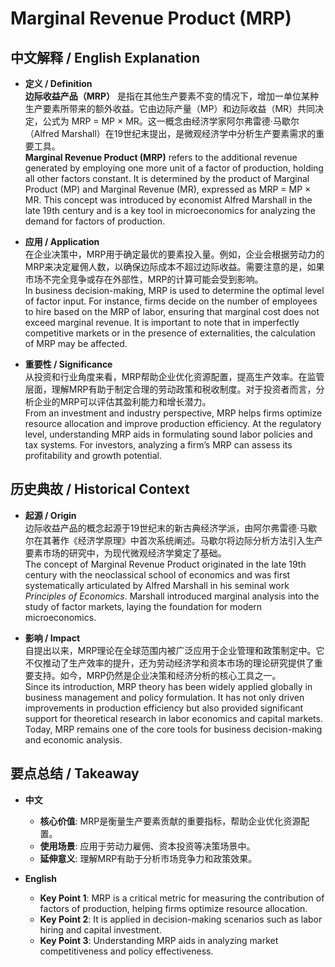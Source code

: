 # Marginal Revenue Product (MRP)

## 中文解释 / English Explanation

* **定义 / Definition**  
  **边际收益产品（MRP）** 是指在其他生产要素不变的情况下，增加一单位某种生产要素所带来的额外收益。它由边际产量（MP）和边际收益（MR）共同决定，公式为 MRP = MP × MR。这一概念由经济学家阿尔弗雷德·马歇尔（Alfred Marshall）在19世纪末提出，是微观经济学中分析生产要素需求的重要工具。  
  **Marginal Revenue Product (MRP)** refers to the additional revenue generated by employing one more unit of a factor of production, holding all other factors constant. It is determined by the product of Marginal Product (MP) and Marginal Revenue (MR), expressed as MRP = MP × MR. This concept was introduced by economist Alfred Marshall in the late 19th century and is a key tool in microeconomics for analyzing the demand for factors of production.

* **应用 / Application**  
  在企业决策中，MRP用于确定最优的要素投入量。例如，企业会根据劳动力的MRP来决定雇佣人数，以确保边际成本不超过边际收益。需要注意的是，如果市场不完全竞争或存在外部性，MRP的计算可能会受到影响。  
  In business decision-making, MRP is used to determine the optimal level of factor input. For instance, firms decide on the number of employees to hire based on the MRP of labor, ensuring that marginal cost does not exceed marginal revenue. It is important to note that in imperfectly competitive markets or in the presence of externalities, the calculation of MRP may be affected.

* **重要性 / Significance**  
  从投资和行业角度来看，MRP帮助企业优化资源配置，提高生产效率。在监管层面，理解MRP有助于制定合理的劳动政策和税收制度。对于投资者而言，分析企业的MRP可以评估其盈利能力和增长潜力。  
  From an investment and industry perspective, MRP helps firms optimize resource allocation and improve production efficiency. At the regulatory level, understanding MRP aids in formulating sound labor policies and tax systems. For investors, analyzing a firm’s MRP can assess its profitability and growth potential.

## 历史典故 / Historical Context

* **起源 / Origin**  
  边际收益产品的概念起源于19世纪末的新古典经济学派，由阿尔弗雷德·马歇尔在其著作《经济学原理》中首次系统阐述。马歇尔将边际分析方法引入生产要素市场的研究中，为现代微观经济学奠定了基础。  
  The concept of Marginal Revenue Product originated in the late 19th century with the neoclassical school of economics and was first systematically articulated by Alfred Marshall in his seminal work *Principles of Economics*. Marshall introduced marginal analysis into the study of factor markets, laying the foundation for modern microeconomics.

* **影响 / Impact**  
  自提出以来，MRP理论在全球范围内被广泛应用于企业管理和政策制定中。它不仅推动了生产效率的提升，还为劳动经济学和资本市场的理论研究提供了重要支持。如今，MRP仍然是企业决策和经济分析的核心工具之一。  
  Since its introduction, MRP theory has been widely applied globally in business management and policy formulation. It has not only driven improvements in production efficiency but also provided significant support for theoretical research in labor economics and capital markets. Today, MRP remains one of the core tools for business decision-making and economic analysis.

## 要点总结 / Takeaway

* **中文**  
  - **核心价值**: MRP是衡量生产要素贡献的重要指标，帮助企业优化资源配置。  
  - **使用场景**: 应用于劳动力雇佣、资本投资等决策场景中。  
  - **延伸意义**: 理解MRP有助于分析市场竞争力和政策效果。

* **English**  
  - **Key Point 1**: MRP is a critical metric for measuring the contribution of factors of production, helping firms optimize resource allocation.  
  - **Key Point 2**: It is applied in decision-making scenarios such as labor hiring and capital investment.  
  - **Key Point 3**: Understanding MRP aids in analyzing market competitiveness and policy effectiveness.